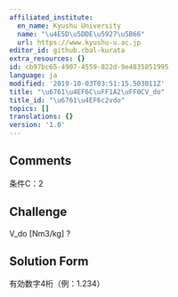 ```yaml
---
affiliated_institute:
  en_name: Kyushu University
  name: "\u4E5D\u5DDE\u5927\u5B66"
  url: https://www.kyushu-u.ac.jp
editor_id: github.cbal-kurata
extra_resources: {}
id: cb97bc65-4907-4559-822d-9e4835851995
language: ja
modified: '2019-10-03T03:51:15.503011Z'
title: "\u6761\u4EF6C\uFF1A2\uFF0CV_do"
title_id: "\u6761\u4EF6c2vdo"
topics: []
translations: {}
version: '1.0'
---
```


## Comments
条件C：2

## Challenge
V_do [Nm3/kg] ?

## Solution Form
有効数字4桁（例：1.234）




